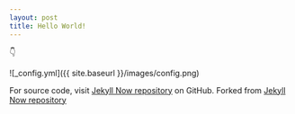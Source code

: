 ```yaml
---
layout: post
title: Hello World!
---
```


:point_down:

![_config.yml]({{ site.baseurl }}/images/config.png)

For source code, visit [Jekyll Now repository](https://github.com/rrampage/rrampage.github.io) on GitHub.
Forked from [Jekyll Now repository](https://github.com/barryclark/jekyll-now)
